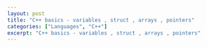 ```yaml
---
layout: post
title: "C++ basics - variables , struct , arrays , pointers"
categories: ["Languages", "C++"]
excerpt: "C++ basics - variables , struct , arrays , pointers"
---
```


